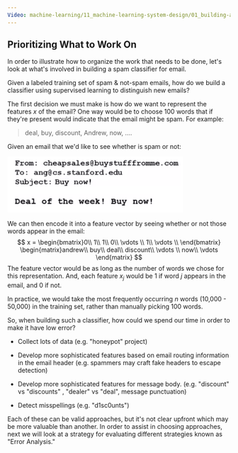 ```yaml
---
Video: machine-learning/11_machine-learning-system-design/01_building-a-spam-classifier/01_prioritizing-what-to-work-on.mp4
---
```


## Prioritizing What to Work On

In order to illustrate how to organize the work that needs to be done, let's look at what's involved in building a spam classifier for email.

Given a labeled training set of spam & not-spam emails, how do we build a classifier using supervised learning to distinguish new emails?

The first decision we must make is how do we want to represent the features $x$ of the email? One way would be to choose 100 words that if they're present would indicate that the email might be spam.  For example:

> deal, buy, discount, Andrew, now, ….

Given an email that we'd like to see whether is spam or not:

<img src="01-prioritizing-what-to-work-on.assets/image-20210510052720010.png" alt="image-20210510052720010" style="zoom:50%;" />

We can then encode it into a feature vector by seeing whether or not those words appear in the email:
$$
x = \begin{bmatrix}0\\ 1\\ 1\\ 0\\ \vdots \\ 1\\ \vdots \\ \end{bmatrix} \begin{matrix}andrew\\ buy\\ deal\\ discount\\ \vdots \\ now\\ \vdots \end{matrix}
$$
The feature vector would be as long as the number of words we chose for this representation.  And, each feature $x_j$ would be 1 if word $j$ appears in the email, and 0 if not.

In practice, we would take the most frequently occurring $n$ words (10,000 - 50,000) in the training set, rather than manually picking 100 words.

So, when building such a classifier, how could we spend our time in order to make it have low error?

* Collect lots of data (e.g. "honeypot" project)

* Develop more sophisticated features based on email routing information in the email header (e.g. spammers may craft fake headers to escape detection)

* Develop more sophisticated features for message body. (e.g. "discount" vs "discounts" , "dealer" vs "deal", message punctuation)

* Detect misspellings (e.g. "d1sc0unts")

Each of these can be valid approaches, but it's not clear upfront which may be more valuable than another.  In order to assist in choosing approaches, next we will look at a strategy for evaluating different strategies known as "Error Analysis."
